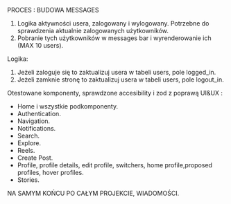 PROCES : BUDOWA MESSAGES

1. Logika aktywności usera, zalogowany i wylogowany. Potrzebne do sprawdzenia aktualnie zalogowanych użytkowników.
2. Pobranie tych użytkowników w messages bar i wyrenderowanie ich (MAX 10 users).

Logika:

1. Jeżeli zaloguje się to zaktualizuj usera w tabeli users, pole logged_in.
2. Jeżeli zamknie stronę to zaktualizuj usera w tabeli users, pole logout_in.

Otestowane komponenty, sprawdzone accesibility i zod z poprawą UI&UX :

- Home i wszystkie podkomponenty.
- Authentication.
- Navigation.
- Notifications.
- Search.
- Explore.
- Reels.
- Create Post.
- Profile, profile details, edit profile, switchers, home profile,proposed profiles, hover profiles.
- Stories.

NA SAMYM KOŃCU PO CAŁYM PROJEKCIE, WIADOMOŚCI.
